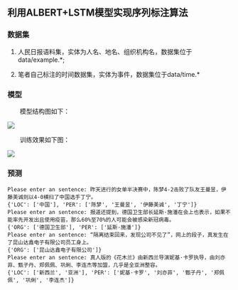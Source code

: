 ## 利用ALBERT+LSTM模型实现序列标注算法

### 数据集

1. 人民日报语料集，实体为人名、地名、组织机构名，数据集位于data/example.*;

2. 笔者自己标注的时间数据集，实体为事件，数据集位于data/time.*

### 模型

&emsp;&emsp;模型结构图如下：

![](https://github.com/percent4/ALBERT_BER_KERAS/blob/master/albert_bi_lstm.png)

&emsp;&emsp;训练效果如下图：

![](https://github.com/percent4/ALBERT_BER_KERAS/blob/master/example_loss_acc.png)

### 预测

```
Please enter an sentence: 昨天进行的女单半决赛中，陈梦4-2击败了队友王曼昱，伊藤美诚则以4-0横扫了中国选手丁宁。
{'LOC': ['中国'], 'PER': ['陈梦', '王曼昱', '伊藤美诚', '丁宁']}
Please enter an sentence: 报道还提到，德国卫生部长延斯·施潘在会上也表示，如果不能率先开发出且使用疫苗，那么60%至70%的人可能会被感染新冠病毒。
{'ORG': ['德国卫生部'], 'PER': ['延斯·施潘']}
Please enter an sentence: “隔离结束回来，发现公司不见了”，网上的段子，真发生在了昆山达鑫电子有限公司员工身上。
{'ORG': ['昆山达鑫电子有限公司']}
Please enter an sentence: 真人版的《花木兰》由新西兰导演妮基·卡罗执导，由刘亦菲、甄子丹、郑佩佩、巩俐、李连杰等加盟，几乎是全亚洲整容。
{'LOC': ['新西兰', '亚洲'], 'PER': ['妮基·卡罗', '刘亦菲', '甄子丹', '郑佩佩', '巩俐', '李连杰']}
```
